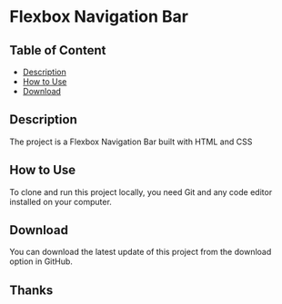# Flexbox Navigation Bar

## Table of Content
- [Description](#Description})
- [How to Use](#How_to_Use)
- [Download](#Download)

## Description
The project is a Flexbox Navigation Bar built with HTML and CSS

## How to Use
To clone and run this project locally, you need Git and any code editor installed on your computer.

## Download
You can download the latest update of this project from the download option in GitHub.

## Thanks 

